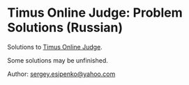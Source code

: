 # Timus Online Judge: Problem Solutions (Russian)

Solutions to [Timus Online Judge](http://acm.timus.ru).

Some solutions may be unfinished.

Author: sergey.esipenko@yahoo.com
